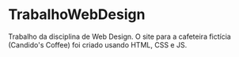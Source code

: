 # TrabalhoWebDesign
Trabalho da disciplina de Web Design. O site para a cafeteira fictícia (Candido's Coffee) foi criado usando HTML, CSS e JS.

